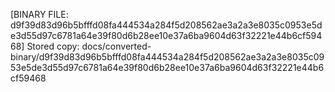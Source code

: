 [BINARY FILE: d9f39d83d96b5bfffd08fa444534a284f5d208562ae3a2a3e8035c0953e5de3d55d97c6781a64e39f80d6b28ee10e37a6ba9604d63f32221e44b6cf59468]
Stored copy: docs/converted-binary/d9f39d83d96b5bfffd08fa444534a284f5d208562ae3a2a3e8035c0953e5de3d55d97c6781a64e39f80d6b28ee10e37a6ba9604d63f32221e44b6cf59468

